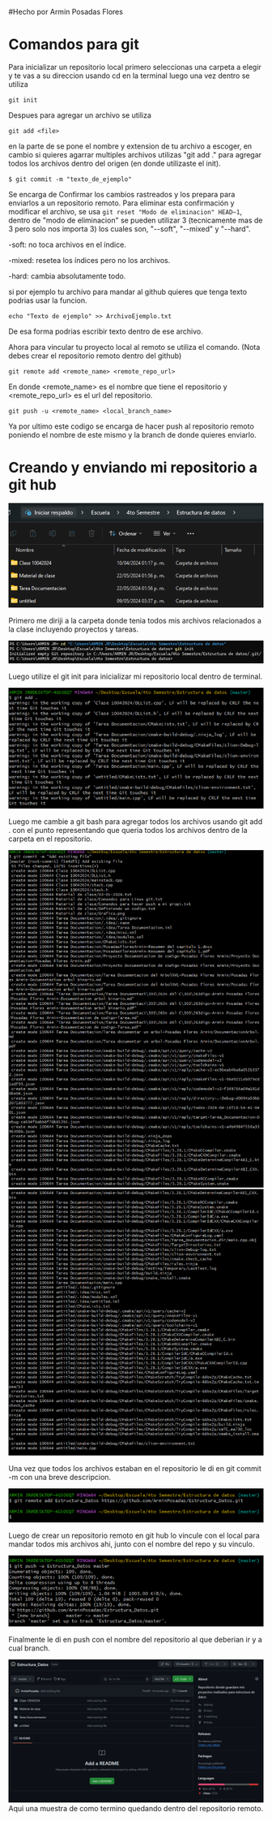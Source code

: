 #Hecho por Armin Posadas Flores

# **Comandos para git**

Para inicializar un repositorio local primero seleccionas una carpeta a elegir y te vas a su direccion usando cd en la
terminal luego una vez dentro se utiliza

```
git init
```
Despues para agregar un archivo se utiliza
```
git add <file>
```
en la parte de <file> se pone el nombre y extension de tu archivo a escoger, en cambio si quieres agarrar multiples
archivos utilizas "git add ." para agregar todos los archivos dentro del origen (en donde utilizaste el init).
```
$ git commit -m "texto_de_ejemplo"
```
Se encarga de Confirmar los cambios rastreados y los prepara para enviarlos a un repositorio remoto. Para eliminar esta 
confirmación y modificar el archivo, se usa ```git reset "Modo de eliminacion" HEAD~1```, dentro de "modo de eliminacion"
se pueden utilizar 3 (tecnicamente mas de 3 pero solo nos importa 3) los cuales son, "--soft", "--mixed" y "--hard".

-soft: no toca archivos en el índice.

-mixed: resetea los índices pero no los archivos.

-hard: cambia absolutamente todo.

si por ejemplo tu archivo para mandar al github quieres que tenga texto podrias usar la funcion.
```
echo "Texto de ejemplo" >> ArchivoEjemplo.txt 
```
De esa forma podrias escribir texto dentro de ese archivo.

Ahora para vincular tu proyecto local al remoto se utiliza el comando.
(Nota debes crear el repositorio remoto dentro del github)
```
git remote add <remote_name> <remote_repo_url>
```
En donde <remote_name> es el nombre que tiene el repositorio y <remote_repo_url> es el url del repositorio.
```
git push -u <remote_name> <local_branch_name>
```
Ya por ultimo este codigo se encarga de hacer push al repositorio remoto poniendo el nombre de este mismo y la branch de
donde quieres enviarlo.

# **Creando y enviando mi repositorio a git hub**

![Captura1.png](Captura1.png)

Primero me diriji a la carpeta donde tenia todos mis archivos relacionados a la clase incluyendo proyectos y tareas.

![Captura2.png](Captura2.png)

Luego utilize el git init para inicializar mi repositorio local dentro de terminal.

![Captura3.png](Captura3.png)

Luego me cambie a git bash para agregar todos los archivos usando git add . con el punto representando que queria todos 
los archivos dentro de la carpeta en el repositorio.

![Captura4.png](Captura4.png)![Captura5.png](Captura5.png)

Una vez que todos los archivos estaban en el repositorio le di en git commit -m con una breve descripcion.

![Captura6.png](Captura6.png)

Luego de crear un repositorio remoto en git hub lo vincule con el local para mandar todos mis archivos ahi, junto con el
nombre del repo y su vinculo.

![Captura7.png](Captura7.png)

Finalmente le di en push con el nombre del repositorio al que deberian ir y a cual branch.

![Captura8.png](Captura8.png)
Aqui una muestra de como termino quedando dentro del repositorio remoto.